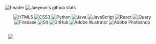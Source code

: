 ![header](https://capsule-render.vercel.app/api?type=waving&color=timeAuto&text=%20💗💖💖💗%20%20&height=200&fontSize=80)
![Jaeyeon's github stats](https://github-readme-stats.vercel.app/api?username=ParkJaeyeon0308&show_icons=true&theme=dracula)
<p align='center'>
<img alt="HTML5" src="https://img.shields.io/badge/html5%20-%23E34F26.svg?&style=for-the-badge&logo=html5&logoColor=white">
<img alt="CSS3" src="https://img.shields.io/badge/css3%20-%231572B6.svg?&style=for-the-badge&logo=css3&logoColor=white">
<img alt="Python" src="https://img.shields.io/badge/python%20-%2314354C.svg?&style=for-the-badge&logo=python&logoColor=white">
<img alt="Java" src="https://img.shields.io/badge/java-%23ED8B00.svg?&style=for-the-badge&logo=java&logoColor=white">
<img alt="JavaScript" src="https://img.shields.io/badge/javascript%20-%23323330.svg?&style=for-the-badge&logo=javascript&logoColor=%23F7DF1E"/>
<img alt="React" src="https://img.shields.io/badge/react%20-%2320232a.svg?&style=for-the-badge&logo=react&logoColor=%2361DAFB">
<img alt="jQuery" src="https://img.shields.io/badge/jquery%20-%230769AD.svg?&style=for-the-badge&logo=jquery&logoColor=white">
<img alt="Firebase" src="https://img.shields.io/badge/firebase%20-%23039BE5.svg?&style=for-the-badge&logo=firebase"/>
<img alt="Git" src="https://img.shields.io/badge/git%20-%23F05033.svg?&style=for-the-badge&logo=git&logoColor=white">
        <img alt="GitHub" src="https://img.shields.io/badge/github%20-%23121011.svg?&style=for-the-badge&logo=github&logoColor=white"/>
<img alt="Adobe Illustrator" src="https://img.shields.io/badge/adobe%20illustrator%20-%23FF9A00.svg?&style=for-the-badge&logo=adobe%20illustrator&logoColor=white">
<img alt="Adobe Photoshop" src="https://img.shields.io/badge/adobe%20photoshop%20-%2331A8FF.svg?&style=for-the-badge&logo=adobe%20photoshop&logoColor=white">
        </p>
<!--[Top Langs](https://github-readme-stats.vercel.app/api/top-langs/?username=ParkJaeyeon0308&layout=compact&card_width=445&custom_title=most%20used%20languages%20&show_icons=true&theme=dracula)--!>
<br>

<a href="mailto:jaeyeonJYP@gmail.com">
<img src="http://img.shields.io/badge/-Gmail-D14846?style=flat&logo=Medium&link=mailto:jaeyeonJYP@gmail.com"
        style="height : auto; margin-left : 10px; margin-right : 10px;"/>
</a>
